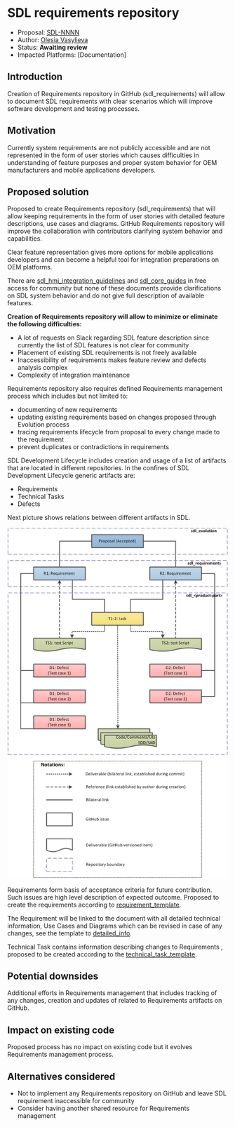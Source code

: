 # SDL requirements repository 

* Proposal: [SDL-NNNN](NNNN-filename.md)
* Author: [Olesia Vasylieva](https://github.com/smartdevicelink)
* Status: **Awaiting review**
* Impacted Platforms: [Documentation]

## Introduction

Creation of Requirements repository in GitHub (sdl_requirements) will allow to document SDL requirements with clear scenarios which will improve software development and testing processes.

## Motivation

Currently system requirements are not publicly accessible and are not represented in the form of user stories which causes difficulties in understanding of feature purposes and proper system behavior for OEM manufacturers and mobile applications developers.

## Proposed solution

Proposed to create Requirements repository (sdl_requirements) that will allow keeping requirements in the form of user stories with detailed feature descriptions, use cases and diagrams. GitHub Requirements repository will improve the collaboration with contributors clarifying system behavior and capabilities. 

Clear feature representation gives more options for mobile applications developers and can become a helpful tool for integration preparations on OEM platforms.

There are [sdl_hmi_integration_guidelines](https://github.com/smartdevicelink/sdl_hmi_integration_guidelines) and [sdl_core_guides](https://github.com/smartdevicelink/sdl_core_guides) in free access for community but none of these documents provide clarifications on SDL system behavior and do not give full description of available features.

**Creation of Requirements repository will allow to minimize or eliminate the following difficulties:**

- A lot of requests on Slack regarding SDL feature description since currently the list of SDL features is not clear for community
- Placement of existing SDL requirements is not freely available
- Inaccessibility of requirements makes feature review and defects analysis complex
- Complexity of integration maintenance

Requirements repository also requires defined Requirements management process which includes but not limited to:

- documenting of new requirements
- updating existing requirements based on changes proposed through Evolution process
- tracing requirements lifecycle from proposal to every change made to the requirement
- prevent duplicates or contradictions in requirements

SDL Development Lifecycle includes creation and usage of a list of artifacts that are located in different repositories. In the confines of SDL Development Lifecycle generic artifacts are:

- Requirements
- Technical Tasks
- Defects

Next picture shows relations between different artifacts in SDL.

![tasks_relations](https://github.com/OlesiaV/sdl_evolution/blob/requirements-documentation-proposal/proposals/assets/sdl_requirements_repository/tasks_relations.png)<br>

Requirements form basis of acceptance criteria for future contribution. Such issues are high level description of expected outcome. Proposed to create the requirements according to [requirement_template](https://github.com/OlesiaV/sdl_evolution/blob/requirements-documentation-proposal/proposals/assets/sdl_requirements_repository/requirement_template.md). 

The Requirement will be linked to the document with all detailed technical information, Use Cases and Diagrams which can be revised in case of any changes, see the template to [detailed_info](https://github.com/OlesiaV/sdl_evolution/blob/requirements-documentation-proposal/proposals/assets/sdl_requirements_repository/detailed_info.md).

Technical Task contains information describing changes to Requirements , proposed to be created according to the [technical_task_template](https://github.com/OlesiaV/sdl_evolution/blob/requirements-documentation-proposal/proposals/assets/sdl_requirements_repository/technical_task_template.md).

## Potential downsides

Additional efforts in Requirements management that includes tracking of any changes, creation and updates of related to Requirements artifacts on GitHub.

## Impact on existing code

Proposed process has no impact on existing code but it evolves Requirements management process.

## Alternatives considered

- Not to implement any Requirements repository on GitHub and leave SDL requirement inaccessible for community
- Consider having another shared resource for Requirements management
